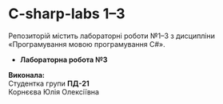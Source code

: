 # C-sharp-labs 1–3

Репозиторій містить лабораторні роботи №1–3 з дисципліни «Програмування мовою програмування C#».

- **Лабораторна робота №3**  

**Виконала:**  
Студентка групи **ПД-21**  
Корнєєва Юлія Олексіївна
